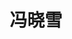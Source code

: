 ﻿---
title: "冯晓雪" # 姓名
position: "硕士" # 写硕士或博士
contact: "fengxx@mail.nankai.edu.cn" # 邮箱
description: "微低重力模拟试验系统控制" # 研究课题
photo: "/url_test/student/fengxiaoxue/photo.jpg" # 把wanghai改成自己名字的拼音
degree: 南开大学学士 # 改成自己的最高学位
place: 7
papers:
-  "Xiaoxue Feng（冯晓雪）, Tong Yang, Tao Zhang, Jing Wang, Ruiping Pang, Xiaowei Chen, Qingxiang   Wu, Ning Sun, Dynamic modeling of variable-length dual cable boom cranes with postural adjustments, 2024 International Conference on Guidance, Navigation and Control (ICGNC 2024), Aug.9-11, 2024.（EI检索）"
---